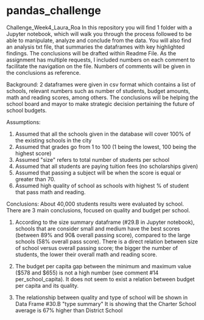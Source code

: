 # pandas_challenge
Challenge_Week4_Laura_Roa
In this repository you will find 1 folder with a Jupyter notebook, which will walk you through the process followed to be able to manipulate, analyze and conclude from the data.
You will also find an analysis txt file, that summaries the dataframes with key highlighted findings. The conclusions will be drafted within Readme File.
As the assignment has multiple requests, I included numbers on each comment to facilitate the navigation on the file. Numbers of comments will be given in the conclusions as reference.

Background: 2 dataframes were given in csv format which contains a list of schools, relevant numbers such as number of students, budget amounts, math and reading scores, among others. The conclusions will be helping the school board and mayor to make strategic decision pertaining the future of school budgets.

Assumptions: 
1. Assumed that all the schools given in the database will cover 100% of the existing schools in the city
2. Assumed that grades go from 1 to 100 (1 being the lowest, 100 being the highest score)
3. Assumed "size" refers to total number of students per school
4. Assumed that all students are paying tuition fees (no scholarships given)
5. Assumed that passing a subject will be when the score is equal or greater than 70.
6. Assumed high quality of school as schools with highest % of student that pass math and reading.

Conclusions:
About 40,000 students results were evaluated by school. There are 3 main conclusions, focused on quality and budget per school.

  1. According to the size summary dataframe (#29.B in Jupyter notebook), schools that are consider small and medium have the best scores (between 89% and 90& overall passing score), compared to the large schools (58%   overall pass score). There is a direct relation between size of school versus overall passing score; the bigger the number of students, the lower their overall math and reading score.

  2. The budget per capita gap between the minimum and maximum value ($578 and $655) is not a high number (see comment #14 per_school_capita). It does not seem to exist a relation between budget per capita and its quality.
     
  4. The relationship between quality and type of school will be shown in Data Frame #30.B "type summary" It is showing that the Charter School average is 67% higher than District School
